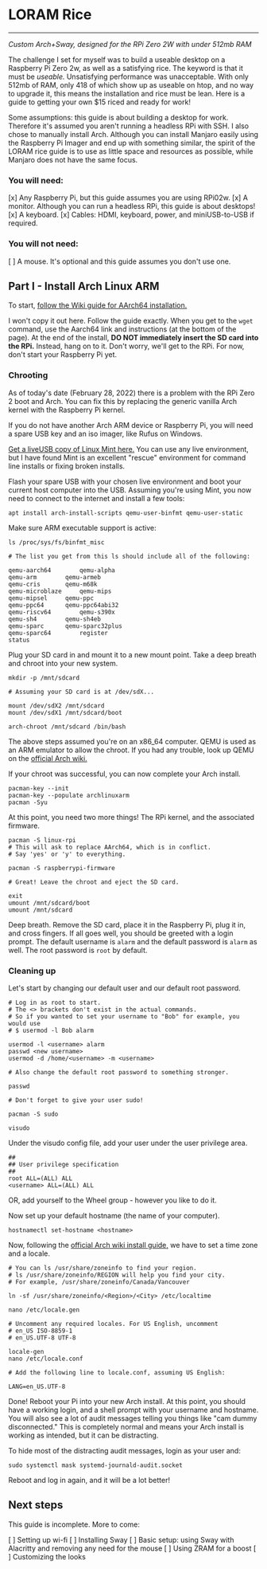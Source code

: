 # LORAM Rice
---
*Custom Arch+Sway, designed for the RPi Zero 2W with under 512mb RAM*

The challenge I set for myself was to build a useable desktop on a 
Raspberry Pi Zero 2w, as well as a satisfying rice. The keyword is 
that it must be *useable.* Unsatisfying performance was unacceptable. 
With only 512mb of RAM, only 418 of which show up as useable on htop, 
and no way to upgrade it, this means the installation and rice must be
lean. Here is a guide to getting your own $15 riced and ready for work!

Some assumptions: this guide is about building a desktop for work. Therefore
it's assumed you aren't running a headless RPi with SSH. I also chose to 
manually install Arch. Although you can install Manjaro easily using the 
Raspberry Pi Imager and end up with something similar, the spirit of the 
LORAM rice guide is to use as little space and resources as possible, while 
Manjaro does not have the same focus.

### You will need:

[x] Any Raspberry Pi, but this guide assumes you are using RPi02w.
[x] A monitor. Although you can run a headless RPi, this guide is about desktops!
[x] A keyboard.
[x] Cables: HDMI, keyboard, power, and miniUSB-to-USB if required.

### You will not need:

[ ] A mouse. It's optional and this guide assumes you don't use one.

## Part I - Install Arch Linux ARM

To start, [follow the Wiki guide for AArch64 installation.](https://archlinuxarm.org/platforms/armv8/broadcom/raspberry-pi-zero-2)

I won't copy it out here. Follow the guide exactly. When you get to the `wget` 
command, use the Aarch64 link and instructions (at the bottom of the page). At 
the end of the install, **DO NOT immediately insert the SD card into the RPi.** 
Instead, hang on to it. Don't worry, we'll get to the RPi. For now, don't start 
your Raspberry Pi yet.

### Chrooting

As of today's date (February 28, 2022) there is a problem with the RPi Zero 2 
boot and Arch. You can fix this by replacing the generic vanilla Arch kernel 
with the Raspberry Pi kernel.

If you do not have another Arch ARM device or Raspberry Pi, you will need a 
spare USB key and an iso imager, like Rufus on Windows.

[Get a liveUSB copy of Linux Mint here.](https://linuxmint.com) You can use any 
live environment, but I have found Mint is an excellent "rescue" environment 
for command line installs or fixing broken installs.

Flash your spare USB with your chosen live environment and boot your current 
host computer into the USB. Assuming you're using Mint, you now need to connect 
to the internet and install a few tools:

```
apt install arch-install-scripts qemu-user-binfmt qemu-user-static
```

Make sure ARM executable support is active:

```
ls /proc/sys/fs/binfmt_misc

# The list you get from this ls should include all of the following:

qemu-aarch64		qemu-alpha
qemu-arm		qemu-armeb
qemu-cris		qemu-m68k
qemu-microblaze		qemu-mips
qemu-mipsel		qemu-ppc
qemu-ppc64		qemu-ppc64abi32
qemu-riscv64		qemu-s390x
qemu-sh4		qemu-sh4eb
qemu-sparc		qemu-sparc32plus
qemu-sparc64		register
status
```

Plug your SD card in and mount it to a new mount point. Take a deep breath and 
chroot into your new system.

```
mkdir -p /mnt/sdcard

# Assuming your SD card is at /dev/sdX...

mount /dev/sdX2 /mnt/sdcard
mount /dev/sdX1 /mnt/sdcard/boot

arch-chroot /mnt/sdcard /bin/bash
```

The above steps assumed you're on an x86_64 computer. QEMU is used as an ARM 
emulator to allow the chroot. If you had any trouble, look up QEMU on the 
[official Arch wiki.](https://wiki.archlinux.org/title/QEMU)

If your chroot was successful, you can now complete your Arch install.

```
pacman-key --init
pacman-key --populate archlinuxarm
pacman -Syu
```

At this point, you need two more things! The RPi kernel, and the associated 
firmware.

```
pacman -S linux-rpi
# This will ask to replace AArch64, which is in conflict.
# Say 'yes' or 'y' to everything.

pacman -S raspberrypi-firmware

# Great! Leave the chroot and eject the SD card.

exit
umount /mnt/sdcard/boot
umount /mnt/sdcard
```

Deep breath. Remove the SD card, place it in the Raspberry Pi, plug it in, and 
cross fingers. If all goes well, you should be greeted with a login prompt. The 
default username is `alarm` and the default password is `alarm` as well. The 
root password is `root` by default.

### Cleaning up

Let's start by changing our default user and our default root password.

```
# Log in as root to start.
# The <> brackets don't exist in the actual commands.
# So if you wanted to set your username to "Bob" for example, you would use
# $ usermod -l Bob alarm

usermod -l <username> alarm
passwd <new username>
usermod -d /home/<username> -m <username>

# Also change the default root password to something stronger.

passwd

# Don't forget to give your user sudo!

pacman -S sudo

visudo
```

Under the visudo config file, add your user under the user privilege area.

```
##
## User privilege specification
##
root ALL=(ALL) ALL
<username> ALL=(ALL) ALL
```

OR, add yourself to the Wheel group - however you like to do it.

Now set up your default hostname (the name of your computer).

```
hostnamectl set-hostname <hostname>
```

Now, following the [official Arch wiki install guide,](https://wiki.archlinux.org/title/installation_guide) we have to set a time zone and a locale.

```
# You can ls /usr/share/zoneinfo to find your region.
# ls /usr/share/zoneinfo/REGION will help you find your city.
# For example, /usr/share/zoneinfo/Canada/Vancouver

ln -sf /usr/share/zoneinfo/<Region>/<City> /etc/localtime

nano /etc/locale.gen

# Uncomment any required locales. For US English, uncomment
# en_US ISO-8859-1
# en_US.UTF-8 UTF-8

locale-gen
nano /etc/locale.conf

# Add the following line to locale.conf, assuming US English:

LANG=en_US.UTF-8
```

Done! Reboot your Pi into your new Arch install. At this point, you should have 
a working login, and a shell prompt with your username and hostname. You will 
also see a lot of audit messages telling you things like "cam dummy 
disconnected." This is completely normal and means your Arch install is working 
as intended, but it can be distracting.

To hide most of the distracting audit messages, login as your user and:

```
sudo systemctl mask systemd-journald-audit.socket
```

Reboot and log in again, and it will be a lot better!

## Next steps

This guide is incomplete. More to come:

[ ] Setting up wi-fi
[ ] Installing Sway
[ ] Basic setup: using Sway with Alacritty and removing any need for the mouse
[ ] Using ZRAM for a boost
[ ] Customizing the looks


